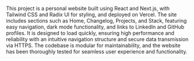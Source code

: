 This project is a personal website built using React and Next.js, with Tailwind CSS and Radix UI for styling, and deployed on Vercel. The site includes sections such as Home, Changelog, Projects, and Stack, featuring easy navigation, dark mode functionality, and links to LinkedIn and GitHub profiles. It is designed to load quickly, ensuring high performance and reliability with an intuitive navigation structure and secure data transmission via HTTPS. The codebase is modular for maintainability, and the website has been thoroughly tested for seamless user experience and functionality.
